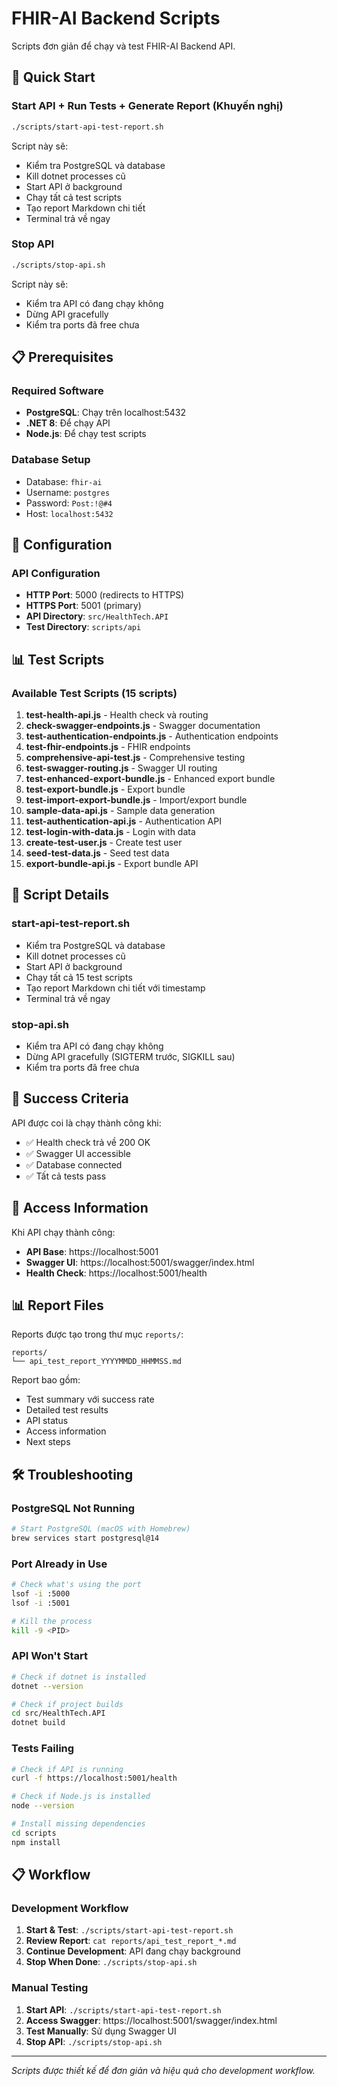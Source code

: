 # FHIR-AI Backend Scripts

Scripts đơn giản để chạy và test FHIR-AI Backend API.

## 🚀 Quick Start

### Start API + Run Tests + Generate Report (Khuyến nghị)
```bash
./scripts/start-api-test-report.sh
```
Script này sẽ:
- Kiểm tra PostgreSQL và database
- Kill dotnet processes cũ
- Start API ở background
- Chạy tất cả test scripts
- Tạo report Markdown chi tiết
- Terminal trả về ngay

### Stop API
```bash
./scripts/stop-api.sh
```
Script này sẽ:
- Kiểm tra API có đang chạy không
- Dừng API gracefully
- Kiểm tra ports đã free chưa

## 📋 Prerequisites

### Required Software
- **PostgreSQL**: Chạy trên localhost:5432
- **.NET 8**: Để chạy API
- **Node.js**: Để chạy test scripts

### Database Setup
- Database: `fhir-ai`
- Username: `postgres`
- Password: `Post:!@#4`
- Host: `localhost:5432`

## 🔧 Configuration

### API Configuration
- **HTTP Port**: 5000 (redirects to HTTPS)
- **HTTPS Port**: 5001 (primary)
- **API Directory**: `src/HealthTech.API`
- **Test Directory**: `scripts/api`

## 📊 Test Scripts

### Available Test Scripts (15 scripts)
1. **test-health-api.js** - Health check và routing
2. **check-swagger-endpoints.js** - Swagger documentation
3. **test-authentication-endpoints.js** - Authentication endpoints
4. **test-fhir-endpoints.js** - FHIR endpoints
5. **comprehensive-api-test.js** - Comprehensive testing
6. **test-swagger-routing.js** - Swagger UI routing
7. **test-enhanced-export-bundle.js** - Enhanced export bundle
8. **test-export-bundle.js** - Export bundle
9. **test-import-export-bundle.js** - Import/export bundle
10. **sample-data-api.js** - Sample data generation
11. **test-authentication-api.js** - Authentication API
12. **test-login-with-data.js** - Login with data
13. **create-test-user.js** - Create test user
14. **seed-test-data.js** - Seed test data
15. **export-bundle-api.js** - Export bundle API

## 📝 Script Details

### start-api-test-report.sh
- Kiểm tra PostgreSQL và database
- Kill dotnet processes cũ
- Start API ở background
- Chạy tất cả 15 test scripts
- Tạo report Markdown chi tiết với timestamp
- Terminal trả về ngay

### stop-api.sh
- Kiểm tra API có đang chạy không
- Dừng API gracefully (SIGTERM trước, SIGKILL sau)
- Kiểm tra ports đã free chưa

## 🎉 Success Criteria

API được coi là chạy thành công khi:
- ✅ Health check trả về 200 OK
- ✅ Swagger UI accessible
- ✅ Database connected
- ✅ Tất cả tests pass

## 🔗 Access Information

Khi API chạy thành công:
- **API Base**: https://localhost:5001
- **Swagger UI**: https://localhost:5001/swagger/index.html
- **Health Check**: https://localhost:5001/health

## 📊 Report Files

Reports được tạo trong thư mục `reports/`:
```
reports/
└── api_test_report_YYYYMMDD_HHMMSS.md
```

Report bao gồm:
- Test summary với success rate
- Detailed test results
- API status
- Access information
- Next steps

## 🛠️ Troubleshooting

### PostgreSQL Not Running
```bash
# Start PostgreSQL (macOS with Homebrew)
brew services start postgresql@14
```

### Port Already in Use
```bash
# Check what's using the port
lsof -i :5000
lsof -i :5001

# Kill the process
kill -9 <PID>
```

### API Won't Start
```bash
# Check if dotnet is installed
dotnet --version

# Check if project builds
cd src/HealthTech.API
dotnet build
```

### Tests Failing
```bash
# Check if API is running
curl -f https://localhost:5001/health

# Check if Node.js is installed
node --version

# Install missing dependencies
cd scripts
npm install
```

## 📋 Workflow

### Development Workflow
1. **Start & Test**: `./scripts/start-api-test-report.sh`
2. **Review Report**: `cat reports/api_test_report_*.md`
3. **Continue Development**: API đang chạy background
4. **Stop When Done**: `./scripts/stop-api.sh`

### Manual Testing
1. **Start API**: `./scripts/start-api-test-report.sh`
2. **Access Swagger**: https://localhost:5001/swagger/index.html
3. **Test Manually**: Sử dụng Swagger UI
4. **Stop API**: `./scripts/stop-api.sh`

---

*Scripts được thiết kế để đơn giản và hiệu quả cho development workflow.*
